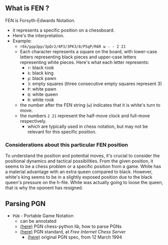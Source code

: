 
## What is FEN ?
FEN is Forsyth-Edwards Notation.
- it represents a specific position on a chessboard.
- Here's the interpretation.
- Example:
  + `r6k/ppp3pp/3pQr2/4P3/3PK3/8/P5qP/R6R w - - 2 21`
  + Each character represents a square on the board, with lower-case letters representing black pieces and upper-case letters representing white pieces. Here's what each letter represents:
    * `r`: black rook
    * `k`: black king
    * `p`: black pawn
    * `3`: empty squares (three consecutive empty squares represent 3)
    * `P`: white pawn
    * `Q`: white queen
    * `R`: white rook
  + the number after the FEN string (`w`) indicates that it is white's turn to move.
  + the numbers `2 21` represent the half-move clock and full-move respectively.
    * which are typically used in chess notation, but may not be relevant for this specific position.

### Considerations about this particular FEN position
To understand the position and potential moves, it's crucial to consider the positional dynamics and tactical possibilities.
From the given position, it seems to be a chess problem or a specific position from a game.
White has a material advantage with an extra queen compared to black.
However, white's king seems to be in a slightly exposed position due to the black queen's pressure on the h-file.
White was actually going to loose the queen, that is why the oponent has resigned.

## Parsing PGN
- `PGN` - Portable Game Notation
  + can be annotated
  + [(here)](https://python-chess.readthedocs.io/en/latest/pgn.html#parsing) PGN chess-python lib, how to parse PGNs
  + [(here)](https://www.freechess.org/Help/HelpFiles/pgn.html) PGN standard, at _Free Internet Chess Server_
    * [(here)](https://games.freechess.org/pgnspecs.txt) original PGN spec, from 12 March 1994
